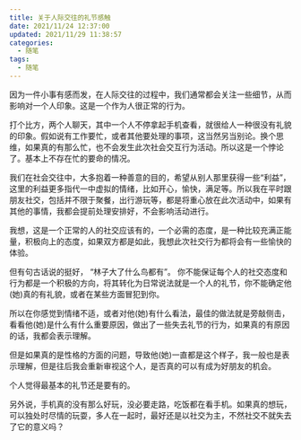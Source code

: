 ```yaml
---
title: 关于人际交往的礼节感触
date: 2021/11/24 12:37:00
updated: 2021/11/29 11:38:57
categories: 
  - 随笔
tags: 
  - 随笔
---
```



因为一件小事有感而发，在人际交往的过程中，我们通常都会关注一些细节，从而影响对一个人印象。这是一个作为人很正常的行为。

<!-- more -->

打个比方，两个人聊天，其中一个人不停拿起手机查看，就很给人一种很没有礼貌的印象。假如说有工作要忙，或者其他要处理的事项，这当然另当别论。换个思维，如果真的有那么忙，也不会发生此次社会交互行为活动。所以这是一个悖论了。基本上不存在忙的要命的情况。

我们在社会交往中，大多抱着一种善意的目的，希望从别人那里获得一些“利益”，这里的利益更多指代一中虚拟的情绪，比如开心，愉快，满足等。所以我在平时跟朋友社交，包括并不限于聚餐，出行游玩等，都是将重心放在此次活动中，如果有其他的事情，我都会提前处理安排好，不会影响活动进行。

我想，这是一个正常的人的社交应该有的，一个必需的态度，是一种比较充满正能量，积极向上的态度，如果双方都是如此，我想此次社交行为都将会有一些愉快的体验。

但有句古话说的挺好， “林子大了什么鸟都有”。 你不能保证每个人的社交态度和行为都是一个积极的方向，将其转化为日常说法就是一个人的礼节，你不能确定他(她)真的有礼貌，或者在某些方面冒犯到你。

所以在你感觉到情绪不适，或者对他(她)有什么看法，最佳的做法就是旁敲侧击，看看他(她)是什么有什么重要原因，做出了一些失去礼节的行为，如果真的有原因的话，我都会表示理解。

但是如果真的是性格的方面的问题，导致他(她)一直都是这个样子，我一般也是表示理解，但是往后我会重新审视这个人，是否真的可以有成为好朋友的机会。

个人觉得最基本的礼节还是要有的。

另外说，手机真的没有那么好玩，没必要走路，吃饭都在看手机。如果真的想玩，可以独处时尽情的玩耍，多人在一起时，最好还是以社交为主，不然社交不就失去了它的意义吗？